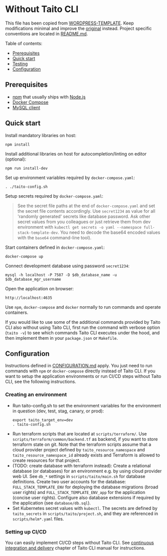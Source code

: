 # Without Taito CLI

This file has been copied from [WORDPRESS-TEMPLATE](https://github.com/TaitoUnited/WORDPRESS-TEMPLATE/). Keep modifications minimal and improve the [original](https://github.com/TaitoUnited/WORDPRESS-TEMPLATE/blob/dev/scripts/taito/TAITOLESS.md) instead. Project specific conventions are located in [README.md](../../README.md#conventions).

Table of contents:

* [Prerequisites](#prerequisites)
* [Quick start](#quick-start)
* [Testing](#testing)
* [Configuration](##onfiguration)

## Prerequisites

* [npm](https://github.com/npm/cli) that usually ships with [Node.js](https://nodejs.org/)
* [Docker Compose](https://docs.docker.com/compose/install/)
* [MySQL client](https://dev.mysql.com/doc/refman/8.0/en/programs-client.html)

## Quick start

Install mandatory libraries on host:

    npm install

Install additional libraries on host for autocompletion/linting on editor (optional):

    npm run install-dev

Set up environment variables required by `docker-compose.yaml`:

    . ./taito-config.sh

Setup secrets required by `docker-compose.yaml`:

> See the secret file paths at the end of `docker-compose.yaml` and set the secret file contents accordingly. Use `secret1234` as value for all 'randomly generated' secrets like database password. Ask other secret values from you colleagues or just retrieve them from dev environment with `kubectl get secrets -o yaml --namespace full-stack-template-dev`. You need to decode the base64 encoded values with the `base64` command-line tool).

Start containers defined in `docker-compose.yaml`:

    docker-compose up

Connect development database using password `secret1234`:

    mysql -h localhost -P 7587 -D $db_database_name -u $db_database_mgr_username

Open the application on browser:

    http://localhost:4635

Use `npm`, `docker-compose` and `docker` normally to run commands and operate containers.

If you would like to use some of the additional commands provided by Taito CLI also without using Taito CLI, first run the command with verbose option (`taito -v`) to see which commands Taito CLI executes under the hood, and then implement them in your `package.json` or `Makefile`.

## Configuration

Instructions defined in [CONFIGURATION.md](CONFIGURATION.md) apply. You just need to run commands with `npm` or `docker-compose` directly instead of Taito CLI. If you want to setup the application environments or run CI/CD steps without Taito CLI, see the following instructions.

### Creating an environment

* Run taito-config.sh to set the environment variables for the environment in question (dev, test, stag, canary, or prod):
    ```
    export taito_target_env=dev
    . taito-config.sh
    ```
* Run terraform scripts that are located at `scripts/terraform/`. Use `scripts/terraform/common/backend.tf` as backend, if you want to store terraform state on git. Note that the terraform scripts assume that a cloud provider project defined by `taito_resource_namespace` and `taito_resource_namespace_id` already exists and Terraform is allowed to create resources for that project.
* (TODO: create database with terraform instead): Create a relational database (or databases) for an environment e.g. by using cloud provider web UI. See `db_*` settings in `scripts/taito/main.sh` for database definitions. Create two user accounts for the database: `FULL_STACK_TEMPLATE_ENV` for deploying the database migrations (broad user rights) and `FULL_STACK_TEMPLATE_ENV_app` for the application (concise user rights). Configure also database extensions if required by the application (see `database/db.sql`).
* Set Kubernetes secret values with `kubectl`. The secrets are defined by `taito_secrets` in `scripts/taito/project.sh`, and they are referenced in `scripts/helm*.yaml` files.

### Setting up CI/CD

You can easily implement CI/CD steps without Taito CLI. See [continuous integration and delivery](https://taitounited.github.io/taito-cli/docs/06-continuous-integration-and-delivery) chapter of Taito CLI manual for instructions.
